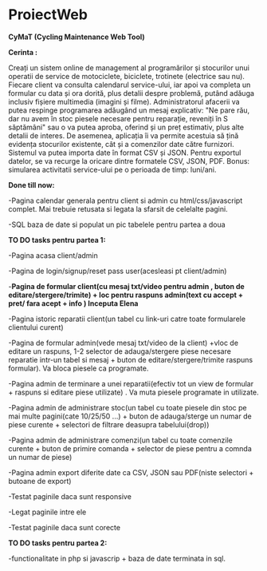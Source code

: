 # ProiectWeb

**CyMaT (Cycling Maintenance Web Tool)**

**Cerinta :**

Creați un sistem online de management al programărilor și stocurilor unui operatii de service de motociclete, biciclete, trotinete (electrice sau nu). Fiecare client va consulta calendarul service-ului, iar apoi va completa un formular cu data și ora dorită, plus detalii despre problemă, putând adăuga inclusiv fișiere multimedia (imagini și filme). Administratorul afacerii va putea respinge programarea adăugând un mesaj explicativ: "Ne pare rău, dar nu avem în stoc piesele necesare pentru reparație, reveniți în S săptămâni" sau o va putea aproba, oferind și un preț estimativ, plus alte detalii de interes. De asemenea, aplicația îi va permite acestuia să țină evidența stocurilor existente, cât și a comenzilor date către furnizori. Sistemul va putea importa date în format CSV și JSON. Pentru exportul datelor, se va recurge la oricare dintre formatele CSV, JSON, PDF. Bonus: simularea activitatii service-ului pe o perioada de timp: luni/ani.

**Done till now:**

-Pagina calendar generala pentru client si admin cu html/css/javascript complet. Mai trebuie retusata si legata la sfarsit de celelalte pagini. 

-SQL baza de date si populat un pic tabelele pentru partea a doua

**TO DO tasks pentru partea 1:**

-Pagina acasa client/admin

-Pagina de login/signup/reset pass user(acesleasi pt client/admin)

-**Pagina de formular client(cu mesaj txt/video pentru admin , buton de editare/stergere/trimite) + loc pentru raspuns admin(text cu accept + pret/ fara acept + info ) Inceputa Elena**

-Pagina istoric reparatii client(un tabel cu link-uri catre toate formularele clientului curent)

-Pagina de formular admin(vede mesaj txt/video de la client) +vloc de editare un raspuns, 1-2 selector de adauga/stergere piese necesare reparatie intr-un tabel si mesaj + buton de editare/stergere/trimite raspuns formular). Va bloca piesele ca programate.

-Pagina admin de terminare a unei reparatii(efectiv tot un view de formular + raspuns si editare piese utilizate) . Va muta piesele programate in utilizate.

-Pagina admin de administrare stoc(un tabel cu toate piesele din stoc pe mai multe pagini(cate 10/25/50 ...) + buton de adauga/sterge un numar de piese curente + selectori de filtrare deasupra tabelului(drop))

-Pagina admin de administrare comenzi(un tabel cu toate comenzile curente + buton de primire comanda + selector de piese pentru a comnda un numar de piese)

-Pagina admin export diferite date ca CSV, JSON sau PDF(niste selectori + butoane de export)

-Testat paginile daca sunt responsive

-Legat paginile intre ele

-Testat paginile daca sunt corecte

**TO DO tasks pentru partea 2:**

-functionalitate in php si javascrip + baza de date terminata in sql.
